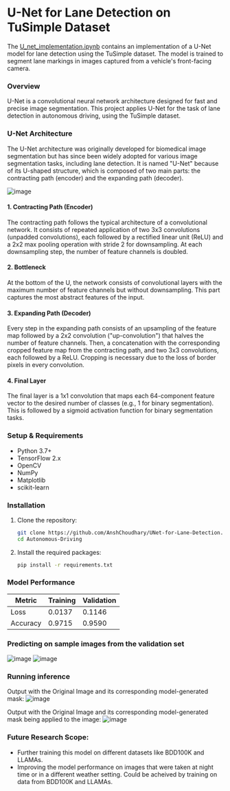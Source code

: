 # U-Net for Lane Detection on TuSimple Dataset
The [U_net_implementation.ipynb](https://github.com/AnshChoudhary/Autonomous-Driving/blob/main/U_net_implementation.ipynb) contains an implementation of a U-Net model for lane detection using the TuSimple dataset. The model is trained to segment lane markings in images captured from a vehicle's front-facing camera.

### Overview
U-Net is a convolutional neural network architecture designed for fast and precise image segmentation. This project applies U-Net for the task of lane detection in autonomous driving, using the TuSimple dataset.

### U-Net Architecture
The U-Net architecture was originally developed for biomedical image segmentation but has since been widely adopted for various image segmentation tasks, including lane detection. It is named "U-Net" because of its U-shaped structure, which is composed of two main parts: the contracting path (encoder) and the expanding path (decoder).

![image](https://github.com/AnshChoudhary/Autonomous-Driving/assets/32743873/7d973023-aa5c-4fa7-9817-acfdbb880df1)

#### 1. Contracting Path (Encoder)

The contracting path follows the typical architecture of a convolutional network. It consists of repeated application of two 3x3 convolutions (unpadded convolutions), each followed by a rectified linear unit (ReLU) and a 2x2 max pooling operation with stride 2 for downsampling. At each downsampling step, the number of feature channels is doubled.

#### 2. Bottleneck

At the bottom of the U, the network consists of convolutional layers with the maximum number of feature channels but without downsampling. This part captures the most abstract features of the input.

#### 3. Expanding Path (Decoder)

Every step in the expanding path consists of an upsampling of the feature map followed by a 2x2 convolution ("up-convolution") that halves the number of feature channels. Then, a concatenation with the corresponding cropped feature map from the contracting path, and two 3x3 convolutions, each followed by a ReLU. Cropping is necessary due to the loss of border pixels in every convolution.

#### 4. Final Layer

The final layer is a 1x1 convolution that maps each 64-component feature vector to the desired number of classes (e.g., 1 for binary segmentation). This is followed by a sigmoid activation function for binary segmentation tasks.

### Setup & Requirements

- Python 3.7+
- TensorFlow 2.x
- OpenCV
- NumPy
- Matplotlib
- scikit-learn

### Installation

1. Clone the repository:
    ```bash
    git clone https://github.com/AnshChoudhary/UNet-for-Lane-Detection.git
    cd Autonomous-Driving
    ```

2. Install the required packages:
    ```bash
    pip install -r requirements.txt
    ```

### Model Performance
| Metric           | Training       | Validation     |
|------------------|----------------|----------------|
| Loss             | 0.0137         | 0.1146         |
| Accuracy         | 0.9715         | 0.9590         |


### Predicting on sample images from the validation set
![image](https://github.com/AnshChoudhary/Autonomous-Driving/assets/32743873/ed2d201b-44dd-4d8b-9fc0-b8cdd321b7b2)
![image](https://github.com/AnshChoudhary/Autonomous-Driving/assets/32743873/ce4145a9-5ecd-4c1f-9629-9b9721ba9a6b)

### Running inference
Output with the Original Image and its corresponding model-generated mask:
![image](https://github.com/AnshChoudhary/Autonomous-Driving/assets/32743873/e4beaca2-0ab5-49fb-8dd5-298718447e63)

Output with the Original Image and its corresponding model-generated mask being applied to the image:
![image](https://github.com/AnshChoudhary/Autonomous-Driving/assets/32743873/cca4f7d1-9cd2-4eb0-9aa3-148abc7a6165)

### Future Research Scope:
- Further training this model on different datasets like BDD100K and LLAMAs.
- Improving the model performance on images that were taken at night time or in a different weather setting. Could be acheived by training on data from BDD100K and LLAMAs.
